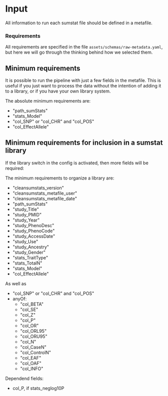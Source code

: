 # Input
All information to run each sumstat file should be defined in a metafile.


### Requirements
All requirements are specified in the file `assets/schemas/raw-metadata.yaml`, but here we will go through the thinking behind how we selected them.

## Minimum requirements
It is possible to run the pipeline with just a few fields in the metafile. This is useful if you just want to process the data without the intention of adding it to a library, or if you have your own library system.

The absolute minimum requirements are:
- "path_sumStats"
- "stats_Model"
- "col_SNP" or "col_CHR" and "col_POS"
- "col_EffectAllele"

## Minimum requirements for inclusion in a sumstat library
If the library switch in the config is activated, then more fields will be required:

The minimum requirements to organize a library are:
- "cleansumstats_version"
- "cleansumstats_metafile_user"
- "cleansumstats_metafile_date"
- "path_sumStats"
- "study_Title"
- "study_PMID"
- "study_Year"
- "study_PhenoDesc"
- "study_PhenoCode"
- "study_AccessDate"
- "study_Use"
- "study_Ancestry"
- "study_Gender"
- "stats_TraitType"
- "stats_TotalN"
- "stats_Model"
- "col_EffectAllele"

As well as
- "col_SNP" or "col_CHR" and "col_POS"
- anyOf:
  - "col_BETA"
  - "col_SE"
  - "col_Z"
  - "col_P"
  - "col_OR"
  - "col_ORL95"
  - "col_ORU95"
  - "col_N"
  - "col_CaseN"
  - "col_ControlN"
  - "col_EAF"
  - "col_OAF"
  - "col_INFO"

Dependend fields:
- col_P, if stats_neglog10P

